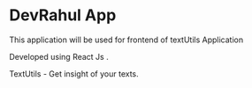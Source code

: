 # DevRahul App
This application will be used for frontend of textUtils Application


Developed using React Js .

TextUtils - Get insight of your texts.